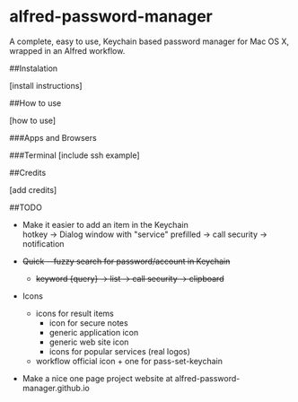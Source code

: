 # alfred-password-manager
A complete, easy to use, Keychain based password manager for Mac OS X, wrapped in an Alfred workflow.

##Instalation

[install instructions]

##How to use

[how to use]

###Apps and Browsers

###Terminal
[include ssh example]

##Credits

[add credits]

##TODO

* Make it easier to add an item in the Keychain  
  hotkey -> Dialog window with "service" prefilled -> call security -> notification

* ~~Quick --fuzzy search for password/account in Keychain~~  
  * ~~keyword {query} -> list -> call security -> clipboard~~
 
* Icons
	* icons for result items 
    	* icon for secure notes
    	* generic application icon
    	* generic web site icon
    	* icons for popular services (real logos)
    * workflow official icon + one for pass-set-keychain

* Make a nice one page project website at alfred-password-manager.github.io


